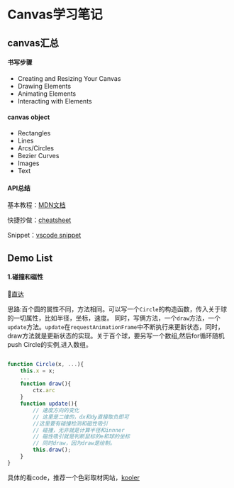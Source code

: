 # Canvas学习笔记

## canvas汇总

#### 书写步骤
* Creating and Resizing Your Canvas
* Drawing Elements
* Animating Elements
* Interacting with Elements

#### canvas object
* Rectangles
* Lines
* Arcs/Circles
* Bezier Curves
* Images
* Text

#### API总结   

基本教程：[MDN文档](https://developer.mozilla.org/zh-CN/docs/Web/API/Canvas_API/Tutorial)

快捷抄做：[cheatsheet](https://devhints.io/canvas)

Snippet：[vscode snippet](https://marketplace.visualstudio.com/items?itemName=hollowtree.canvas-snippets)

## Demo List 

#### 1.碰撞和磁性

🚀[直达](https://webkws.github.io/canvas_demo/demo1/demo1.html)

思路:百个圆的属性不同，方法相同。可以写一个`Circle`的构造函数，传入关于球的一切属性，比如半径，坐标，速度。
同时，写俩方法，一个`draw`方法，一个`update`方法。`update`在`requestAnimationFrame`中不断执行来更新状态，同时，draw方法就是更新状态的实现。关于百个球，要另写一个数组,然后for循环随机push Circle的实例,进入数组。
```js

function Circle(x, ...){
    this.x = x;
    ...
    function draw(){
        ctx.arc
    }
    function update(){
        // 速度方向的变化
        // 这里是二维的，dx和dy直接取负即可
        //这里要有碰撞检测和磁性吸引
        // 碰撞，无非就是计算半径和innner
        // 磁性吸引就是判断鼠标的e和球的坐标
        // 同时draw，因为draw是绘制。
        this.draw();
    }
}
```
具体的看code，推荐一个色彩取材网站，[kooler](https://color.adobe.com/kooler-color-theme-4384532/)



